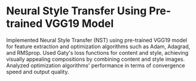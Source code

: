# Neural Style Transfer Using Pre-trained VGG19 Model
Implemented Neural Style Transfer (NST) using pre-trained VGG19 model for feature extraction and optimization algorithms such as Adam, Adagrad, and RMSprop. Used Gaty's loss functions for content and style, achieving visually appealing compositions by combining content and style images. Analyzed optimization algorithms' performance in terms of convergence speed and output quality.
